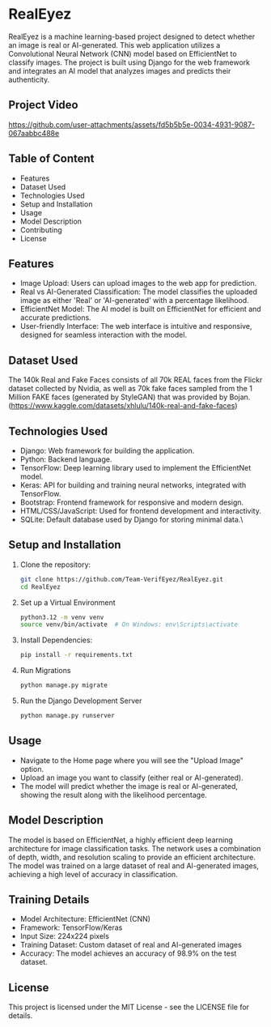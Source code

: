 # RealEyez 
RealEyez is a machine learning-based project designed to detect whether an image is real or AI-generated. This web application utilizes a Convolutional Neural Network (CNN) model based on EfficientNet to classify images. The project is built using Django for the web framework and integrates an AI model that analyzes images and predicts their authenticity.

## Project Video
https://github.com/user-attachments/assets/fd5b5b5e-0034-4931-9087-067aabbc488e

## Table of Content
- Features
- Dataset Used
- Technologies Used
- Setup and Installation
- Usage
- Model Description
- Contributing
- License
## Features
- Image Upload: Users can upload images to the web app for prediction.
- Real vs AI-Generated Classification: The model classifies the uploaded image as either 'Real' or 'AI-generated' with a percentage likelihood.
- EfficientNet Model: The AI model is built on EfficientNet for efficient and accurate predictions.
- User-friendly Interface: The web interface is intuitive and responsive, designed for seamless interaction with the model.

## Dataset Used
The 140k Real and Fake Faces consists of all 70k REAL faces from the Flickr dataset collected by Nvidia, as well as 70k fake faces sampled from the 1 Million FAKE faces (generated by StyleGAN) that was provided by Bojan. (https://www.kaggle.com/datasets/xhlulu/140k-real-and-fake-faces)

## Technologies Used
- Django: Web framework for building the application.
- Python: Backend language.
- TensorFlow: Deep learning library used to implement the EfficientNet model.
- Keras: API for building and training neural networks, integrated with TensorFlow.
- Bootstrap: Frontend framework for responsive and modern design.
- HTML/CSS/JavaScript: Used for frontend development and interactivity.
- SQLite: Default database used by Django for storing minimal data.\
## Setup and Installation
1. Clone the repository:
    ```bash
    git clone https://github.com/Team-VerifEyez/RealEyez.git
    cd RealEyez
2. Set up a Virtual Environment
      ```bash
      python3.12 -m venv venv
      source venv/bin/activate  # On Windows: env\Scripts\activate
3. Install Dependencies:
      ```bash
      pip install -r requirements.txt
4. Run Migrations
      ```bash
      python manage.py migrate
5. Run the Django Development Server
      ```bash
      python manage.py runserver

## Usage
- Navigate to the Home page where you will see the "Upload Image" option.
- Upload an image you want to classify (either real or AI-generated).
- The model will predict whether the image is real or AI-generated, showing the result along with the likelihood percentage.

## Model Description
The model is based on EfficientNet, a highly efficient deep learning architecture for image classification tasks. The network uses a combination of depth, width, and resolution scaling to provide an efficient architecture. The model was trained on a large dataset of real and AI-generated images, achieving a high level of accuracy in classification.

## Training Details
- Model Architecture: EfficientNet (CNN)
- Framework: TensorFlow/Keras
- Input Size: 224x224 pixels
- Training Dataset: Custom dataset of real and AI-generated images
- Accuracy: The model achieves an accuracy of 98.9% on the test dataset.

## License
This project is licensed under the MIT License - see the LICENSE file for details.
